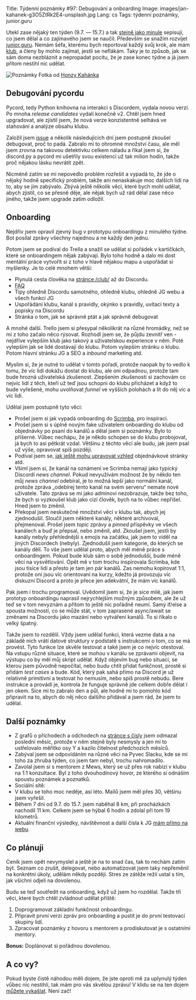 Title: Týdenní poznámky #97: Debugování a onboarding
Image: images/jan-kahanek-g3O5ZtRk2E4-unsplash.jpg
Lang: cs
Tags: týdenní poznámky, junior.guru


Utekl zase nějaký ten týden (9.7. — 15.7.) a tak [stejně jako minule]({filename}2022-07-08_tydenni-poznamky-96-zabehnutych-dvacet-hrad-z-pisku-a-onboarding-v-klubu.md) sepisuji, co jsem dělal a co zajímavého jsem se naučil. Především se snažím rozvíjet [junior.guru](https://junior.guru/). Nemám šéfa, kterému bych reportoval každý svůj krok, ale mám [klub](https://junior.guru/club/), a členy by mohlo zajímat, jestli se neflákám. Taky je to způsob, jak se sám doma nezbláznit a nepropadat pocitu, že je zase konec týdne a já jsem přitom nestihl nic udělat.

![Poznámky]({static}/images/jan-kahanek-g3O5ZtRk2E4-unsplash.jpg)
Fotka od [Honzy Kahánka](https://unsplash.com/@honza_kahanek)


## Debugování pycordu

Pycord, tedy Python knihovna na interakci s Discordem, vydala novou verzi. Po mnoha _release candidates_ vydali konečně v2. Chtěl jsem hned upgradovat, ale zjistil jsem, že nová verze konzistentně selhává ve stahování a analýze obsahu klubu.

Založil jsem [issue](https://github.com/Pycord-Development/pycord/issues/1491) a několik následujících dní jsem postupně zkoušel debugovat, proč to padá. Zabralo mi to ohromné množství času, ale měl jsem zrovna na takovou detektivku celkem náladu a říkal jsem si, že discord.py a pycord mi ušetřily svou existencí už tak milion hodin, takže proč nějakou lásku nevrátit zpět.

Nicméně zatím se mi nepovedlo problém rozřešit a vypadá to, že jde o nějaký hodně specifický problém, takže ani nenaskakuje moc dalších lidí na to, aby se jím zabývalo. Zbývá ještě několik věcí, které bych mohl udělat, abych zjistil, co se přesně děje, ale nějak bych už rád dělal zase něco jiného, takže jsem upgrade zatím odložil.


## Onboarding

Nejdřív jsem opravil zjevný bug v prototypu onboardingu z minulého týdne. Bot posílal zprávy všechny najednou a ne každý den jednu.

Potom jsem se podíval do Trella a snažil se udělat si pořádek v kartičkách, které se onboardingem nějak zabývají. Bylo toho hodně a dalo mi dost mentální práce vytvořit si z toho v hlavě nějakou mapu a uspořádat si myšlenky. Je to celé mnohem větší:

- Plynulá cesta člověka na [stránce /club/](https://junior.guru/club/) až do Discordu.
- [FAQ](https://junior.guru/faq/)
- Tipy ohledně Discordu samotného, ohledně klubu, ohledně JG webu a všech funkcí JG
- Uspořádání klubu, kanál s pravidly, okýnko s pravidly, uvítací texty a popisky na Discordu
- Stránka o tom, jak se správně ptát a jak správně debugovat

A mnohé další. Trello jsem si přesypal několikrát na různé hromádky, než se mi z toho začalo něco rýsovat. Rozhodl jsem se, že půjdu zevnitř ven - nejdříve vylepším klub jako takový a uživatelskou experience v něm. Poté vylepším jak se lidé dostávají do klubu. Potom vylepším stránku o klubu. Potom hlavní stránku JG a SEO a _inbound_ marketing atd.

Myslím si, že je nutné to udělat v tomto pořadí, protože naopak by to vedlo k tomu, že víc lidí dokážu dostat do klubu, ale oni odpadnou, protože tam bude hrozná uživatelská zkušenost. Zlepšením zkušenosti si zachovám co nejvíc lidí z těch, kteří už teď jsou schopni do klubu přicházet a když to bude vyřešené, mohu uvolňovat _funnel_ ve vyšších polohách a lít do něj víc a víc lidí.

Udělal jsem postupně tyto věci:

- Prošel jsem si jak vypadá onboarding do [Scrimba](https://scrimba.com/), pro inspiraci.
- Prošel jsem si s úplně novým fake uživatelem onboarding do klubu od objednávky po psaní do kanálů a dělal jsem si poznámky. Bylo to příšerné. Vůbec nechápu, že je někdo schopen se do klubu probojovat, já bych to asi pětkrát vzdal. Většinu z těchto věcí ale budu, jak jsem psal už výše, opravovat spíš později.
- Podíval jsem se, [jak ještě mohu upravovat vzhled](https://vimeo.com/715325990) objednávkové stránky atd.
- Všiml jsem si, že kanál na oznámení ve Scrimba nemají jako typický Discordí _news channel_. Pokud nevyužívám možnost že by někdo ten můj _news channel_ odebíral, je to možná lepší jako normální kanál, protože zpráva „odebírej tento kanál na svém serveru“ nemate nové uživatele. Tato zpráva se mi jako adminovi nezobrazuje, takže bez toho, že bych si vyzkoušel klub jako cizí člověk, bych na to vůbec nepřišel. Hned jsem to změnil.
- Překopal jsem neskutečné množství věcí v klubu tak, abych jej zjednodušil. Sloučil jsem některé kanály, některé archivoval, přejmenoval. Prošel jsem _topic_ zprávy a _pinned_ příspěvky ve všech kanálech a buď je přepsal, nebo změnil, atd. Zkoušel jsem, jestli by kanály nebyly přehlednější s emojis na začátku, jak jsem to viděl na jiných Discordech (nebyly). Zjednodušil jsem kategorie, do kterých se kanály dělí. To vše jsem udělal proto, abych měl méně práce s onboardingem. Pokud bude klub sám o sobě jednodušší, bude méně věcí na vysvětlování. Opět mě v tom trochu inspirovala Scrimba, kde jsou tisíce lidí a přesto je tam jen pár kanálů. Zas nemohu kopírovat 1:1, protože oni jsou víc orientovaní na kurzy, kdežto já provozuju víc diskuzní Discord a proto je přece jen adekvátní, že mám víc kanálů.

Pak jsem i trochu programoval. Uvědomil jsem si, že je sice milé, jak jsem prototyp onboardingu naprasil nejrychlejším možným způsobem, ale že už teď se v tom nevyznám a přitom to ještě nic pořádně neumí. Samý if/else a spousta možností, co se může stát, v tom zaprasené async/await se změnami na Discordu jako mazání nebo vytváření kanálů. To si říkalo o velký špatný.

Takže jsem to rozdělil. Vždy jsem udělal funkci, která vezme data a na základě nich vrátí datové struktury v podstatě s instrukcemi o tom, co se má provést. Tyto funkce lze skvěle testovat a také jsem je co nejvíc otestoval. Na vstupu různé situace, které se mohou v kanálu se zprávami objevit, na výstupu co by měl můj skript udělat. Když objevím bug nebo situaci, se kterou jsem původně nepočítal, nebo budu chtít přidat funkčnost, prostě si přidám _test cases_ a bude. Kód, který pak sahá přímo na Discord je už relativně primitivní a testovat ho nemusím, nebo spíš prostě nebudu. Bere instrukce a provádí je, kontrola že funguje správně jde celkem dobře dělat i jen okem. Sice mi to zabralo den a půl, ale hodně mi to pomohlo kód připravit na to, abych do něj něco dalšího přidával a jsem rád, že jsem to udělal.


## Další poznámky

- Z grafů o příchodech a odchodech na [stránce s čísly](https://junior.guru/open/) jsem odmazal poslední měsíc, protože v něm stejně byly nesmysly a jen mi to ustřelovalo měřítko osy Y a kazilo čitelnost předchozích měsíců.
- Zabýval jsem se odpovídáním na různé věci na Pyvec Slacku, kde se mi toho za zhruba týden, co jsem tam nebyl, trochu nahromadilo.
- Zavolal jsem si s mentorem z Mews, který se už přes rok nabízí v klubu na 1:1 konzultace. Byl z toho dvouhodinový hovor, ze kterého si odnáším spoustu poznámek a poznatků.
- Sociální sítě:
- V klubu se toho moc neděje, asi léto. Mailů jsem měl přes 30, většinu jsem vyřešil.
- Během 7 dní od 9.7. do 15.7. jsem naběhal 8 km, při procházkách nachodil 11 km. Celkem jsem se hýbal 6 hodin a zdolal při tom 19 kilometrů.
- Aktuální finanční výsledky, návštěvnost a další čísla k JG [mám přímo na webu](https://junior.guru/open/).


## Co plánuji

Ceník jsem opět nevymyslel a ještě je na to snad čas, tak to nechám zatím být. Seznam co zrušit, delegovat, nebo automatizovat jsem taky nepřeměnil na konkrétní úkoly, udělám někdy později. Stres ze zátěže režií ustal s tím, jak všichni odjeli na dovolenou.

Budu se teď soutředit na onboarding, když už jsem ho rozdělal. Takže tři věci, které bych chtěl zvládnout udělat příště:

1. Doprogramovat základní funkčnost onboardingu.
2. Připravit první verzi zpráv pro onboarding a pustit je do první testovací skupiny lidí.
3. Zpracovat poznámky z hovoru s mentorem a prodiskutovat je s ostatními mentory.

**Bonus:** Doplánovat si pořádnou dovolenou.


## A co vy?

Pokud byste čistě náhodou měli dojem, že jste oproti mě za uplynulý týden vůbec nic nestihli, tak mám pro vás skvělou zprávu! V klidu se na ten dojem [můžete vykašlat]({filename}2020-06-04_neni-to-zavod.md). Není zač!
